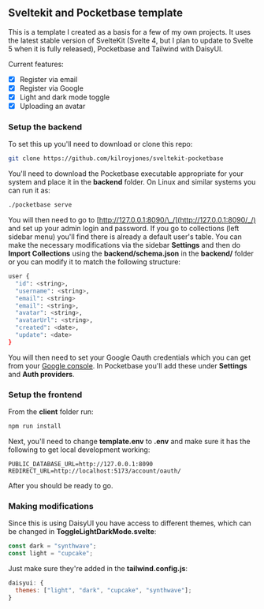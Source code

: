 ## Sveltekit and Pocketbase template

This is a template I created as a basis for a few of my own projects. It uses the latest stable version of SvelteKit (Svelte 4, but I plan to update to Svelte 5 when it is fully released), Pocketbase and Tailwind with DaisyUI.

Current features:

- [x] Register via email
- [x] Register via Google
- [x] Light and dark mode toggle
- [x] Uploading an avatar

### Setup the backend

To set this up you'll need to download or clone this repo:

```bash
git clone https://github.com/kilroyjones/sveltekit-pocketbase
```

You'll need to download the Pocketbase executable appropriate for your system and place it in the **backend** folder. On Linux and similar systems you can run it as:

```bash
./pocketbase serve
```

You will then need to go to [http://127.0.0.1:8090/\_/](http://127.0.0.1:8090/_/) and set up your admin login and password. If you go to collections (left sidebar menu) you'll find there is already a default user's table. You can make the necessary modifications via the sidebar **Settings** and then do **Import Collections** using the **backend/schema.json** in the **backend/** folder or you can modify it to match the following structure:

```bash
user {
  "id": <string>,
  "username": <string>,
  "email": <string>
  "email": <string>,
  "avatar": <string>,
  "avatarUrl": <string>,
  "created": <date>,
  "update": <date>
}
```

You will then need to set your Google Oauth credentials which you can get from your [Google console](https://console.cloud.google.com/). In Pocketbase you'll add these under **Settings** and **Auth providers**.

### Setup the frontend

From the **client** folder run:

```bash
npm run install
```

Next, you'll need to change **template.env** to **.env** and make sure it has the following to get local development working:

```
PUBLIC_DATABASE_URL=http://127.0.0.1:8090
REDIRECT_URL=http://localhost:5173/account/oauth/
```

After you should be ready to go.

### Making modifications

Since this is using DaisyUI you have access to different themes, which can be changed in **ToggleLightDarkMode.svelte**:

```javascript
const dark = "synthwave";
const light = "cupcake";
```

Just make sure they're added in the **tailwind.config.js**:

```javascript
daisyui: {
  themes: ["light", "dark", "cupcake", "synthwave"];
}
```
